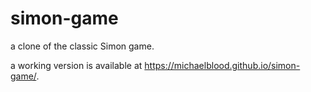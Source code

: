 # simon-game
a clone of the classic Simon game.

a working version is available at https://michaelblood.github.io/simon-game/.

